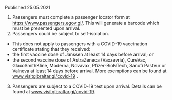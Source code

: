 Published 25.05.2021
1. Passengers must complete a passenger locator form at <a href="https://www.passengers.egov.gi/">https://www.passengers.egov.gi/</a>. This will generate a barcode which must be presented upon arrival.
2. Passengers could be subject to self-isolation.
- This does not apply to passengers with a COVID-19 vaccination certificate stating that they received: 
- the first vaccine dose of Janssen at least 14 days before arrival; or
- the second vaccine dose of AstraZeneca (Vaxzevria), CureVac, GlaxoSmithKline, Moderna, Novavax, Pfizer-BioNTech, Sanofi Pasteur or Valneva at least 14 days before arrival. More exemptions can be found at <a target="_blank" href="http://www.visitgibraltar.gi/covid-19">www.visitgibraltar.gi/covid-19</a> . 
3. Passengers are subject to a COVID-19 test upon arrival. Details can be found at <a target="_blank" href="http://www.visitgibraltar.gi/covid-19">www.visitgibraltar.gi/covid-19</a>. 

